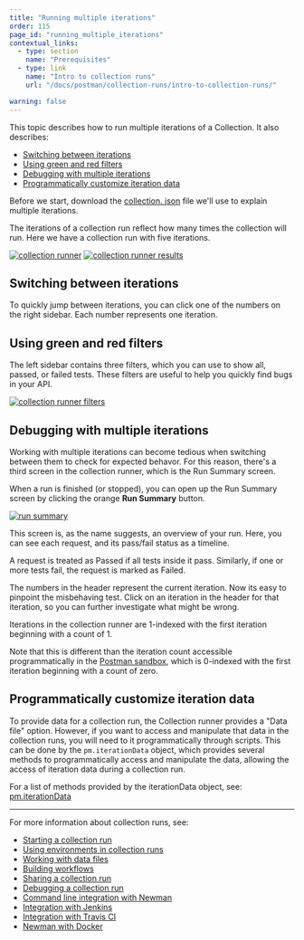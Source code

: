 ```yaml
---
title: "Running multiple iterations"
order: 115
page_id: "running_multiple_iterations"
contextual_links:
  - type: section
    name: "Prerequisites"
  - type: link
    name: "Intro to collection runs"
    url: "/docs/postman/collection-runs/intro-to-collection-runs/"

warning: false
---
```


This topic describes how to run multiple iterations of a Collection. It also describes:

* [Switching between iterations](#switching-between-iterations)
* [Using green and red filters](#using-green-and-red-filters)
* [Debugging with multiple iterations](#debugging-with-multiple-iterations)
* [Programmatically customize iteration data](#programmatically-customize-iteration-data)

Before we start, download the [collection. json](https://assets.postman.com/postman-docs/59037885.json) file we'll use to explain multiple iterations.

The iterations of a collection run reflect how many times the collection will run. Here we have a collection run with five iterations.

[![collection runner](https://assets.postman.com/postman-docs/running_multiple_iterations/collection_runner.png)](https://assets.postman.com/postman-docs/running_multiple_iterations/collection_runner.png)
[![collection runner results](https://assets.postman.com/postman-docs/running_multiple_iterations/collection_runner_results.png)](https://assets.postman.com/postman-docs/running_multiple_iterations/collection_runner_results.png)

## Switching between iterations

To quickly jump between iterations, you can click one of the numbers on the right sidebar. Each number represents one iteration.

## Using green and red filters

The left sidebar contains three filters, which you can use to show all, passed, or failed tests. These filters are useful to help you quickly find bugs in your API.

[![collection runner filters](https://assets.postman.com/postman-docs/running_multiple_iterations/collection_runner_filters.png)](https://assets.postman.com/postman-docs/running_multiple_iterations/collection_runner_filters.png)

## Debugging with multiple iterations

Working with multiple iterations can become tedious when switching between them to check for expected behavor. For this reason, there's a third screen in the collection runner, which is the Run Summary screen.

When a run is finished (or stopped), you can open up the Run Summary screen by clicking the orange **Run Summary** button.

[![run summary](https://assets.postman.com/postman-docs/running_multiple_iterations/run_summary.png)](https://assets.postman.com/postman-docs/running_multiple_iterations/run_summary.png)

This screen is, as the name suggests, an overview of your run. Here, you can see each request, and its pass/fail status as a timeline.

A request is treated as Passed if all tests inside it pass. Similarly, if one or more tests fail, the request is marked as Failed.

The numbers in the header represent the current iteration. Now its easy to pinpoint the misbehaving test. Click on an iteration in the header for that iteration, so you can further investigate what might be wrong.

Iterations in the collection runner are 1-indexed with the first iteration beginning with a count of 1.

Note that this is different than the iteration count accessible programmatically in the [Postman sandbox](/docs/postman/scripts/postman-sandbox-api-reference/), which is 0-indexed with the first iteration beginning with a count of zero.

## Programmatically customize iteration data

To provide data for a collection run, the Collection runner provides a "Data file" option. However, if you want to access and manipulate that data in the collection runs, you will need to it programmatically through scripts. This can be done by the `pm.iterationData` object, which provides several methods to programmatically access and manipulate the data, allowing the access of iteration data during a collection run.

For a list of methods provided by the iterationData object, see: [pm.iterationData](/docs/postman/scripts/postman-sandbox-api-reference/)

---
For more information about collection runs, see:

* [Starting a collection run](/docs/postman/collection-runs/starting-a-collection-run/)
* [Using environments in collection runs](/docs/postman/collection-runs/using-environments-in-collection-runs/)
* [Working with data files](/docs/postman/collection-runs/working-with-data-files/)
* [Building workflows](/docs/postman/collection-runs/building-workflows/)
* [Sharing a collection run](/docs/postman/collection-runs/sharing-a-collection-run/)
* [Debugging a collection run](/docs/postman/collection-runs/debugging-a-collection-run/)
* [Command line integration with Newman](/docs/postman/collection-runs/command-line-integration-with-newman/)
* [Integration with Jenkins](/docs/postman/collection-runs/integration-with-jenkins/)
* [Integration with Travis CI](/docs/postman/collection-runs/integration-with-travis/)
* [Newman with Docker](/docs/postman/collection-runs/newman-with-docker/)
